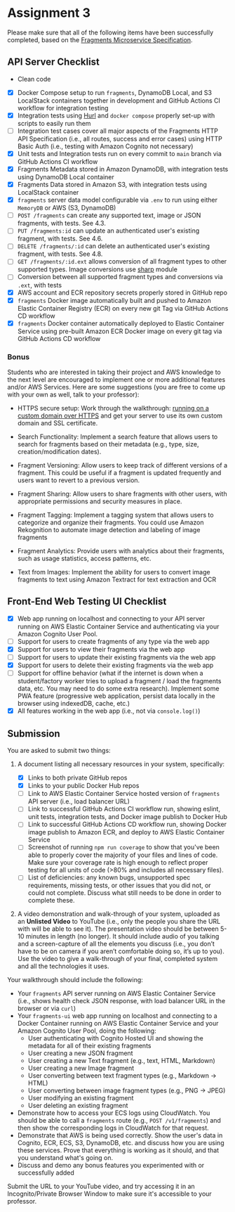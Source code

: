# Assignment 3

Please make sure that all of the following items have been successfully completed, based on the [Fragments Microservice Specification](../README.md).

## API Server Checklist

- Clean code
- [x] Docker Compose setup to run `fragments`, DynamoDB Local, and S3 LocalStack containers together in development and GitHub Actions CI workflow for integration testing
- [x] Integration tests using [Hurl](https://hurl.dev/) and `docker compose` properly set-up with scripts to easily run them
- [ ] Integration test cases cover all major aspects of the Fragments HTTP API Specification (i.e., all routes, success and error cases) using HTTP Basic Auth (i.e., testing with Amazon Cognito not necessary)
- [x] Unit tests and Integration tests run on every commit to `main` branch via GitHub Actions CI workflow
- [x] Fragments Metadata stored in Amazon DynamoDB, with integration tests using DynamoDB Local container
- [x] Fragments Data stored in Amazon S3, with integration tests using LocalStack container
- [x] `fragments` server data model configurable via `.env` to run using either `MemoryDB` or AWS (S3, DynamoDB)
- [ ] `POST /fragments` can create any supported text, image or JSON fragments, with tests. See 4.3.
- [ ] `PUT /fragments:id` can update an authenticated user's existing fragment, with tests. See 4.6.
- [ ] `DELETE /fragments/:id` can delete an authenticated user's existing fragment, with tests. See 4.8.
- [ ] `GET /fragments/:id.ext` allows conversion of all fragment types to other supported types. Image conversions use [sharp](https://sharp.pixelplumbing.com/) module
- [ ] Conversion between all supported fragment types and conversions via `.ext`, with tests
- [x] AWS account and ECR repository secrets properly stored in GitHub repo
- [x] `fragments` Docker image automatically built and pushed to Amazon Elastic Container Registry (ECR) on every new git Tag via GitHub Actions CD workflow
- [x] `fragments` Docker container automatically deployed to Elastic Container Service using pre-built Amazon ECR Docker image on every git tag via GitHub Actions CD workflow

### Bonus

Students who are interested in taking their project and AWS knowledge to the next level are encouraged to implement one or more additional features and/or AWS Services. Here are some suggestions (you are free to come up with your own as well, talk to your professor):

- HTTPS secure setup: Work through the walkthrough: [running on a custom domain over HTTPS](../../weeks/week-11/mycustomdomain-walkthrough.md) and get your server to use its own custom domain and SSL certificate.

- Search Functionality: Implement a search feature that allows users to search for fragments based on their metadata (e.g., type, size, creation/modification dates).

- Fragment Versioning: Allow users to keep track of different versions of a fragment. This could be useful if a fragment is updated frequently and users want to revert to a previous version.

- Fragment Sharing: Allow users to share fragments with other users, with appropriate permissions and security measures in place.

- Fragment Tagging: Implement a tagging system that allows users to categorize and organize their fragments. You could use Amazon Rekognition to automate image detection and labeling of image fragments

- Fragment Analytics: Provide users with analytics about their fragments, such as usage statistics, access patterns, etc.

- Text from Images: Implement the ability for users to convert image fragments to text using Amazon Textract for text extraction and OCR

## Front-End Web Testing UI Checklist

- [x] Web app running on localhost and connecting to your API server running on AWS Elastic Container Service and authenticating via your Amazon Cognito User Pool.
- [ ] Support for users to create fragments of any type via the web app
- [x] Support for users to view their fragments via the web app
- [ ] Support for users to update their existing fragments via the web app
- [x] Support for users to delete their existing fragments via the web app
- [ ] Support for offline behavior (what if the internet is down when a student/factory worker tries to upload a fragment / load the fragments data, etc. You may need to do some extra research). Implement some PWA feature (progressive web application, persist data locally in the browser using indexedDB, cache, etc.)
- [x] All features working in the web app (i.e., not via `console.log()`)

## Submission

You are asked to submit two things:

1. A document listing all necessary resources in your system, specifically:

   - [x] Links to both private GitHub repos
   - [x] Links to your public Docker Hub repos
   - [ ] Link to AWS Elastic Container Service hosted version of `fragments` API server (i.e., load balancer URL)
   - [ ] Link to successful GitHub Actions CI workflow run, showing eslint, unit tests, integration tests, and Docker image publish to Docker Hub
   - [ ] Link to successful GitHub Actions CD workflow run, showing Docker image publish to Amazon ECR, and deploy to AWS Elastic Container Service
   - [ ] Screenshot of running `npm run coverage` to show that you've been able to properly cover the majority of your files and lines of code. Make sure your coverage rate is high enough to reflect proper testing for all units of code (>80% and includes all necessary files).
   - [ ] List of deficiencies: any known bugs, unsupported spec requirements, missing tests, or other issues that you did not, or could not complete. Discuss what still needs to be done in order to complete these.

2. A video demonstration and walk-through of your system, uploaded as an **Unlisted Video** to YouTube (i.e., only the people you share the URL with will be able to see it). The presentation video should be between 5-10 minutes in length (no longer). It should include audio of you talking and a screen-capture of all the elements you discuss (i.e., you don’t have to be on camera if you aren’t comfortable doing so, it’s up to you). Use the video to give a walk-through of your final, completed system and all the technologies it uses.

Your walkthrough should include the following:

- Your `fragments` API server running on AWS Elastic Container Service (i.e., shows health check JSON response, with load balancer URL in the browser or via `curl`)
- Your `fragments-ui` web app running on localhost and connecting to a Docker Container running on AWS Elastic Container Service and your Amazon Cognito User Pool, doing the following:
  - User authenticating with Cognito Hosted UI and showing the metadata for all of their existing fragments
  - User creating a new JSON fragment
  - User creating a new Text fragment (e.g., text, HTML, Markdown)
  - User creating a new Image fragment
  - User converting between text fragment types (e.g., Markdown -> HTML)
  - User converting between image fragment types (e.g., PNG -> JPEG)
  - User modifying an existing fragment
  - User deleting an existing fragment
- Demonstrate how to access your ECS logs using CloudWatch. You should be able to call a `fragments` route (e.g., `POST /v1/fragments`) and then show the corresponding logs in CloudWatch for that request.
- Demonstrate that AWS is being used correctly. Show the user's data in Cognito, ECR, ECS, S3, DynamoDB, etc. and discuss how you are using these services. Prove that everything is working as it should, and that you understand what's going on.
- Discuss and demo any bonus features you experimented with or successfully added

Submit the URL to your YouTube video, and try accessing it in an Incognito/Private Browser Window to make sure it's accessible to your professor.
